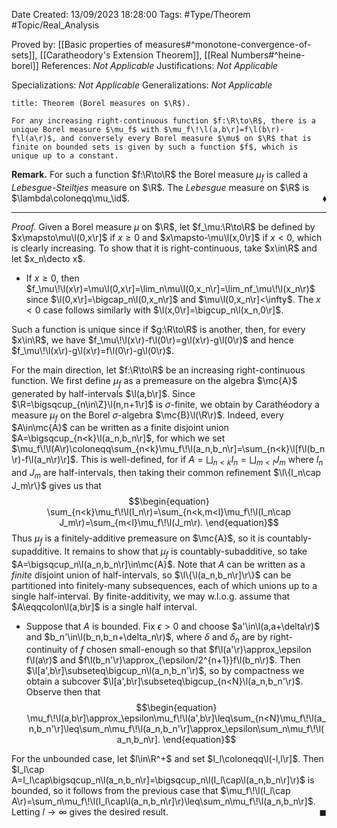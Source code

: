 <div class="topSpace"></div>

Date Created: 13/09/2023 18:28:00
Tags: #Type/Theorem #Topic/Real_Analysis

Proved by: [[Basic properties of measures#^monotone-convergence-of-sets]], [[Caratheodory's Extension Theorem]], [[Real Numbers#^heine-borel]]
References: <i>Not Applicable</i>
Justifications: <i>Not Applicable</i>

Specializations: <i>Not Applicable</i>
Generalizations: <i>Not Applicable</i>

``` ad-Theorem
title: Theorem (Borel measures on $\R$).

For any increasing right-continuous function $f:\R\to\R$, there is a unique Borel measure $\mu_f$ with $\mu_f\!\l(a,b\r]=f\l(b\r)-f\l(a\r)$, and conversely every Borel measure $\mu$ on $\R$ that is finite on bounded sets is given by such a function $f$, which is unique up to a constant.

```

<b>Remark.</b> For such a function $f:\R\to\R$ the Borel measure $\mu_f$ is called a <i>Lebesgue-Steiltjes</i> measure on $\R$. The <i>Lebesgue</i> measure on $\R$ is $\lambda\coloneqq\mu_\id$.<span style="float:right;">$\blacklozenge$</span>

---

<i>Proof.</i> Given a Borel measure $\mu$ on $\R$, let $f_\mu:\R\to\R$ be defined by $x\mapsto\mu\l(0,x\r]$ if $x\geq0$ and $x\mapsto-\mu\l(x,0\r]$ if $x<0$, which is clearly increasing. To show that it is right-continuous, take $x\in\R$ and let $x_n\decto x$.
* If $x\geq0$, then $f_\mu\!\l(x\r)=\mu\l(0,x\r]=\lim_n\mu\l(0,x_n\r]=\lim_nf_\mu\!\l(x_n\r)$ since $\l(0,x\r]=\bigcap_n\l(0,x_n\r]$ and $\mu\l(0,x_n\r]<\infty$. The $x<0$ case follows similarly with $\l(x,0\r]=\bigcup_n\l(x_n,0\r]$.

Such a function is unique since if $g:\R\to\R$ is another, then, for every $x\in\R$, we have $f_\mu\!\l(x\r)-f\l(0\r)=g\l(x\r)-g\l(0\r)$ and hence $f_\mu\!\l(x\r)-g\l(x\r)=f\l(0\r)-g\l(0\r)$.

For the main direction, let $f:\R\to\R$ be an increasing right-continuous function. We first define $\mu_f$ as a premeasure on the algebra $\mc{A}$ generated by half-intervals $\l(a,b\r]$. Since $\R=\bigsqcup_{n\in\Z}\l(n,n+1\r]$ is $\sigma$-finite, we obtain by Carathéodory a measure $\mu_f$ on the Borel $\sigma$-algebra $\mc{B}\l(\R\r)$. Indeed, every $A\in\mc{A}$ can be written as a finite disjoint union $A=\bigsqcup_{n<k}\l(a_n,b_n\r]$, for which we set $\mu_f\!\l(A\r)\coloneqq\sum_{n<k}\mu_f\!\l(a_n,b_n\r]=\sum_{n<k}\l[f\l(b_n\r)-f\l(a_n\r)\r]$. This is well-defined, for if $A=\bigsqcup_{n<k}I_n=\bigsqcup_{m<l}J_m$ where $I_n$ and $J_m$ are half-intervals, then taking their common refinement $\l\{I_n\cap J_m\r\}$ gives us that
$$\begin{equation}
    \sum_{n<k}\mu_f\!\l(I_n\r)=\sum_{n<k,m<l}\mu_f\!\l(I_n\cap J_m\r)=\sum_{m<l}\mu_f\!\l(J_m\r).
\end{equation}$$
Thus $\mu_f$ is a finitely-additive premeasure on $\mc{A}$, so it is countably-supadditive. It remains to show that $\mu_f$ is countably-subadditive, so take $A=\bigsqcup_n\l(a_n,b_n\r]\in\mc{A}$. Note that $A$ can be written as a <i>finite</i> disjoint union of half-intervals, so $\l\{\l(a_n,b_n\r]\r\}$ can be partitioned into finitely-many subsequences, each of which unions up to a single half-interval. By finite-additivity, we may w.l.o.g. assume that $A\eqqcolon\l(a,b\r]$ is a single half interval.
* Suppose that $A$ is bounded. Fix $\epsilon>0$ and choose $a'\in\l(a,a+\delta\r)$ and $b_n'\in\l(b_n,b_n+\delta_n\r)$, where $\delta$ and $\delta_n$ are by right-continuity of $f$ chosen small-enough so that $f\l(a'\r)\approx_\epsilon f\l(a\r)$ and $f\l(b_n'\r)\approx_{\epsilon/2^{n+1}}f\l(b_n\r)$. Then $\l[a',b\r]\subseteq\bigcup_n\l(a_n,b_n'\r)$, so by compactness we obtain a subcover $\l[a',b\r]\subseteq\bigcup_{n<N}\l(a_n,b_n'\r)$. Observe then that
$$\begin{equation}
    \mu_f\!\l(a,b\r]\approx_\epsilon\mu_f\!\l(a',b\r]\leq\sum_{n<N}\mu_f\!\l(a_n,b_n'\r]\leq\sum_n\mu_f\!\l(a_n,b_n'\r]\approx_\epsilon\sum_n\mu_f\!\l(a_n,b_n\r].
\end{equation}$$

For the unbounded case, let $l\in\R^+$ and set $I_l\coloneqq\l(-l,l\r]$. Then $I_l\cap A=I_l\cap\bigsqcup_n\l(a_n,b_n\r]=\bigsqcup_n\l(I_l\cap\l(a_n,b_n\r]\r)$ is bounded, so it follows from the previous case that $\mu_f\!\l(I_l\cap A\r)=\sum_n\mu_f\!\l(I_l\cap\l(a_n,b_n\r]\r)\leq\sum_n\mu_f\!\l(a_n,b_n\r]$. Letting $l\to\infty$ gives the desired result.<span style="float:right;">$\blacksquare$</span>
